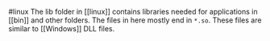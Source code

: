 #linux 
The lib folder in [[linux]] contains libraries needed for applications in [[bin]] and other folders. The files in here mostly end in `*.so`. These files are similar to [[Windows]] DLL files. 
